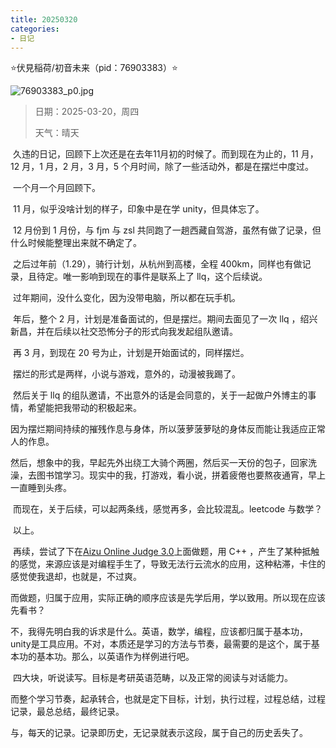```yaml
---
title: 20250320
categories:
- 日记
---
```

⭐伏見稲荷/初音未来（pid：76903383）⭐

![76903383_p0.jpg](https://byyw-oss1.oss-cn-hangzhou.aliyuncs.com/img/2025/03/20-b6ef3ae78ec282c3efe4c35e3907047a-76903383_p0.jpg.webp)

>日期：2025-03-20，周四
>
>天气：晴天

​	久违的日记，回顾下上次还是在去年11月初的时候了。而到现在为止的，11 月，12 月，1 月，2 月，3 月，5 个月时间，除了一些活动外，都是在摆烂中度过。

​	一个月一个月回顾下。

​	11 月，似乎没啥计划的样子，印象中是在学 unity，但具体忘了。

​	12 月份到 1 月份，与 fjm 与 zsl 共同跑了一趟西藏自驾游，虽然有做了记录，但什么时候能整理出来就不确定了。

​	之后过年前（1.29），骑行计划，从杭州到高楼，全程 400km，同样也有做记录，且待定。唯一影响到现在的事件是联系上了 llq，这个后续说。

​	过年期间，没什么变化，因为没带电脑，所以都在玩手机。

​	年后，整个 2 月，计划是准备面试的，但是摆烂。期间去面见了一次 llq ，绍兴新昌，并在后续以社交恐怖分子的形式向我发起组队邀请。

​	再 3 月，到现在 20 号为止，计划是开始面试的，同样摆烂。

​	摆烂的形式是两样，小说与游戏，意外的，动漫被我踢了。

​	然后关于 llq 的组队邀请，不出意外的话是会同意的，关于一起做户外博主的事情，希望能把我带动的积极起来。

​	因为摆烂期间持续的摧残作息与身体，所以菠萝菠萝哒的身体反而能让我适应正常人的作息。

​	然后，想象中的我，早起先外出绕工大骑个两圈，然后买一天份的包子，回家洗澡，去图书馆学习。现实中的我，打游戏，看小说，拼着疲倦也要熬夜通宵，早上一直睡到头疼。

​	而现在，关于后续，可以起两条线，感觉再多，会比较混乱。leetcode 与数学？

​	以上。

​	再续，尝试了下在[Aizu Online Judge 3.0](https://onlinejudge.u-aizu.ac.jp/beta/ice/)上面做题，用 C++ ，产生了某种抵触的感觉，来源应该是对编程手生了，导致无法行云流水的应用，这种粘滞，卡住的感觉使我退却，也就是，不过爽。

​	而做题，归属于应用，实际正确的顺序应该是先学后用，学以致用。所以现在应该先看书？

​	不，我得先明白我的诉求是什么。英语，数学，编程，应该都归属于基本功，unity是工具应用。不对，本质还是学习的方法与节奏，最需要的是这个，属于基本功的基本功。那么，以英语作为样例进行吧。

​	四大块，听说读写。目标是考研英语范畴，以及正常的阅读与对话能力。

​	而整个学习节奏，起承转合，也就是定下目标，计划，执行过程，过程总结，过程记录，最总总结，最终记录。

​	与，每天的记录。记录即历史，无记录就表示这段，属于自己的历史丢失了。



